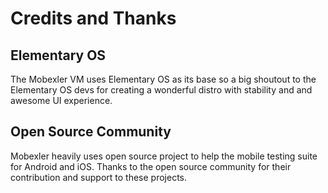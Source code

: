 # Credits and Thanks

## Elementary OS

The Mobexler VM uses Elementary OS as its base so a big shoutout to the
Elementary OS devs for creating a wonderful distro with stability and
and awesome UI experience.

## Open Source Community

Mobexler heavily uses open source project to help the mobile testing suite
for Android and iOS. Thanks to the open source community for their contribution
and support to these projects.
